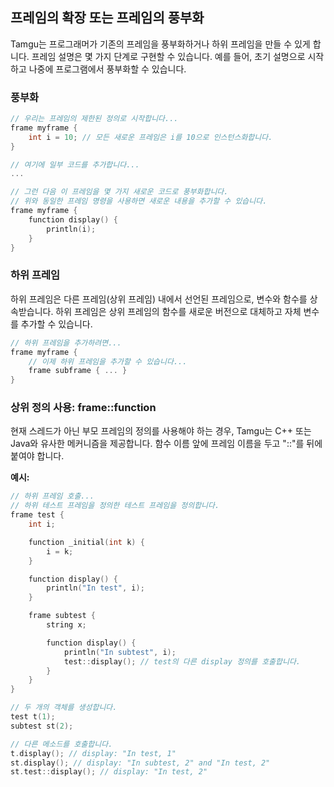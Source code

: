 ## 프레임의 확장 또는 프레임의 풍부화

Tamgu는 프로그래머가 기존의 프레임을 풍부화하거나 하위 프레임을 만들 수 있게 합니다. 프레임 설명은 몇 가지 단계로 구현할 수 있습니다. 예를 들어, 초기 설명으로 시작하고 나중에 프로그램에서 풍부화할 수 있습니다.

### 풍부화

```cpp
// 우리는 프레임의 제한된 정의로 시작합니다...
frame myframe {
    int i = 10; // 모든 새로운 프레임은 i를 10으로 인스턴스화합니다.
}

// 여기에 일부 코드를 추가합니다...
...

// 그런 다음 이 프레임을 몇 가지 새로운 코드로 풍부화합니다.
// 위와 동일한 프레임 명령을 사용하면 새로운 내용을 추가할 수 있습니다.
frame myframe {
    function display() {
        println(i);
    }
}
```

### 하위 프레임

하위 프레임은 다른 프레임(상위 프레임) 내에서 선언된 프레임으로, 변수와 함수를 상속받습니다. 하위 프레임은 상위 프레임의 함수를 새로운 버전으로 대체하고 자체 변수를 추가할 수 있습니다.

```cpp
// 하위 프레임을 추가하려면...
frame myframe {
    // 이제 하위 프레임을 추가할 수 있습니다...
    frame subframe { ... }
}
```

### 상위 정의 사용: frame::function

현재 스레드가 아닌 부모 프레임의 정의를 사용해야 하는 경우, Tamgu는 C++ 또는 Java와 유사한 메커니즘을 제공합니다. 함수 이름 앞에 프레임 이름을 두고 "::"를 뒤에 붙여야 합니다.

**예시:**

```cpp
// 하위 프레임 호출...
// 하위 테스트 프레임을 정의한 테스트 프레임을 정의합니다.
frame test {
    int i;

    function _initial(int k) {
        i = k;
    }

    function display() {
        println("In test", i);
    }

    frame subtest {
        string x;

        function display() {
            println("In subtest", i);
            test::display(); // test의 다른 display 정의를 호출합니다.
        }
    }
}

// 두 개의 객체를 생성합니다.
test t(1);
subtest st(2);

// 다른 메소드를 호출합니다.
t.display(); // display: "In test, 1"
st.display(); // display: "In subtest, 2" and "In test, 2"
st.test::display(); // display: "In test, 2"
```
